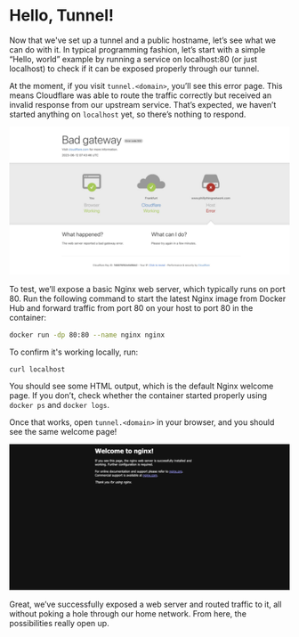 # Hello, Tunnel!
Now that we've set up a tunnel and a public hostname, let’s see what we can do with it. In typical programming fashion, let’s start with a simple “Hello, world” example by running a service on localhost:80 (or just localhost) to check if it can be exposed properly through our tunnel.

At the moment, if you visit `tunnel.<domain>`, you’ll see this error page. This means Cloudflare was able to route the traffic correctly but received an invalid response from our upstream service. That’s expected, we haven’t started anything on `localhost` yet, so there’s nothing to respond.

![Figure 1](../images/hello-tunnel-1.jpg)

To test, we’ll expose a basic Nginx web server, which typically runs on port 80. Run the following command to start the latest Nginx image from Docker Hub and forward traffic from port 80 on your host to port 80 in the container:

```sh
docker run -dp 80:80 --name nginx nginx
```

To confirm it's working locally, run:

```sh
curl localhost
```

You should see some HTML output, which is the default Nginx welcome page. If you don’t, check whether the container started properly using `docker ps` and `docker logs`.

Once that works, open `tunnel.<domain>` in your browser, and you should see the same welcome page!

![Figure 1](../images/hello-tunnel-2.jpg)


Great, we’ve successfully exposed a web server and routed traffic to it, all without poking a hole through our home network. From here, the possibilities really open up.
